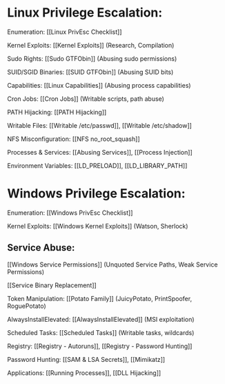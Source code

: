 # Linux Privilege Escalation:

Enumeration: [[Linux PrivEsc Checklist]]

Kernel Exploits: [[Kernel Exploits]] (Research, Compilation)

Sudo Rights: [[Sudo GTFObin]] (Abusing sudo permissions)

SUID/SGID Binaries: [[SUID GTFObin]] (Abusing SUID bits)

Capabilities: [[Linux Capabilities]] (Abusing process capabilities)

Cron Jobs: [[Cron Jobs]] (Writable scripts, path abuse)

PATH Hijacking: [[PATH Hijacking]]

Writable Files: [[Writable /etc/passwd]], [[Writable /etc/shadow]]

NFS Misconfiguration: [[NFS no_root_squash]]

Processes & Services: [[Abusing Services]], [[Process Injection]]

Environment Variables: [[LD_PRELOAD]], [[LD_LIBRARY_PATH]]

# Windows Privilege Escalation:

Enumeration: [[Windows PrivEsc Checklist]]

Kernel Exploits: [[Windows Kernel Exploits]] (Watson, Sherlock)

## Service Abuse:

[[Windows Service Permissions]] (Unquoted Service Paths, Weak Service Permissions)

[[Service Binary Replacement]]

Token Manipulation: [[Potato Family]] (JuicyPotato, PrintSpoofer, RoguePotato)

AlwaysInstallElevated: [[AlwaysInstallElevated]] (MSI exploitation)

Scheduled Tasks: [[Scheduled Tasks]] (Writable tasks, wildcards)

Registry: [[Registry - Autoruns]], [[Registry - Password Hunting]]

Password Hunting: [[SAM & LSA Secrets]], [[Mimikatz]]

Applications: [[Running Processes]], [[DLL Hijacking]]
